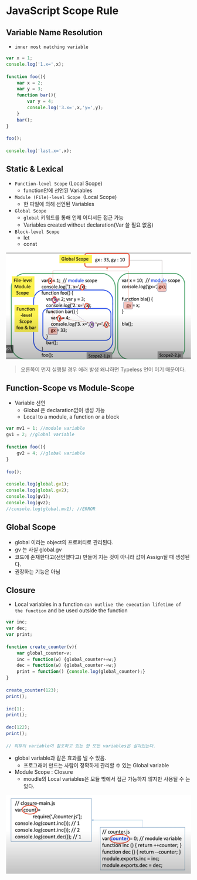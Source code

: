 # JavaScript Scope Rule

## Variable Name Resolution
- `inner most matching variable`

```javascript
var x = 1;
console.log('1.x=',x);

function foo(){
    var x = 2;
    var y = 3;
    function bar(){
        var y = 4;
        console.log('3.x=',x,'y=',y);
    }
    bar();
}

foo();

console.log('last.x=',x);
```

## Static & Lexical
- `Function-level Scope` (Local Scope)
    - function안에 선언된 Variables
- `Module (File)-level Scope `(Local Scope)
    - 한 파일에 의해 선언된 Variables
- `Global Scope`
    - `global` 키워드를 통해 언제 어디서든 접근 가능
    - Variables created without declaration(Var 쓸 필요 없음)
- `Block-level Scope`
    - let
    - const

![Alt text](<Screenshot 2023-10-10 at 8.52.18 AM.png>)
> 오른쪽이 먼저 실행될 경우 에러 발생 왜냐하면 Typeless 언어 이기 때문이다.

## Function-Scope vs Module-Scope
- Variable 선언
    - Global 은 declaration없이 생성 가능
    - Local to a module, a function or a block

```javascript
var mv1 = 1; //module variable
gv1 = 2; //global variable

function foo(){
    gv2 = 4; //global variable
}

foo();

console.log(global.gv1);
console.log(global.gv2);
console.log(gv1);
console.log(gv2);
//console.log(global.mv1); //ERROR
```

## Global Scope
- global 이라는 object의 프로퍼티로 관리된다.
- gv 는 사실 global.gv
- 코드에 존재한다고(선언했다고) 만들어 지는 것이 아니라 값이 Assign될 때 생성된다.
- 권장하는 기능은 아님

## Closure
- Local variables in a function `can outlive the execution lifetime of the function` and be used outside the function
```javascript
var inc;
var dec;
var print;

function create_counter(v){
    var global_counter=v;
    inc = function(w) {global_counter+=w;}
    dec = function(w) {global_counter-=w;}
    print = function() {console.log(global_counter);}
}

create_counter(123);
print();

inc(1);
print();

dec(122);
print();

// 외부의 variable이 참조하고 있는 한 모든 variables은 살아있는다.
```
- global variable과 같은 효과를 낼 수 있음.
    - 프로그래머 만드는 사람이 정확하게 관리할 수 있는 Global variable
- Module Scope : Closure
    - moudle의 Local variables은 모듈 밖에서 접근 가능하지 않지만 사용될 수 는 있다.
    
 ![Alt text](<Screenshot 2023-10-10 at 9.28.57 AM.png>)
